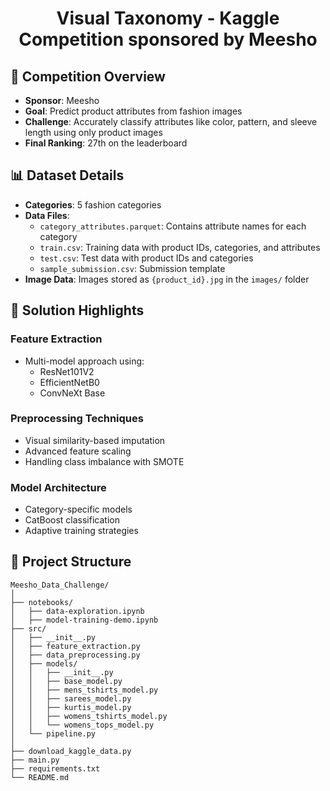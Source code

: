 # <div align="center"> Visual Taxonomy - Kaggle Competition sponsored by Meesho </div>

## 🎯 Competition Overview
- **Sponsor**: Meesho
- **Goal**: Predict product attributes from fashion images
- **Challenge**: Accurately classify attributes like color, pattern, and sleeve length using only product images
- **Final Ranking**: 27th on the leaderboard

## 📊 Dataset Details
- **Categories**: 5 fashion categories
- **Data Files**:
  - `category_attributes.parquet`: Contains attribute names for each category
  - `train.csv`: Training data with product IDs, categories, and attributes
  - `test.csv`: Test data with product IDs and categories
  - `sample_submission.csv`: Submission template
- **Image Data**: Images stored as `{product_id}.jpg` in the `images/` folder

## 🚀 Solution Highlights

### Feature Extraction
- Multi-model approach using:
  - ResNet101V2
  - EfficientNetB0
  - ConvNeXt Base

### Preprocessing Techniques
- Visual similarity-based imputation
- Advanced feature scaling
- Handling class imbalance with SMOTE

### Model Architecture
- Category-specific models
- CatBoost classification
- Adaptive training strategies


## 🧠 Project Structure
```
Meesho_Data_Challenge/
│
├── notebooks/
│   ├── data-exploration.ipynb
│   ├── model-training-demo.ipynb
├── src/
│   ├── __init__.py
│   ├── feature_extraction.py
│   ├── data_preprocessing.py
│   ├── models/
│   │   ├── __init__.py
│   │   ├── base_model.py
│   │   ├── mens_tshirts_model.py
│   │   ├── sarees_model.py
│   │   ├── kurtis_model.py
│   │   ├── womens_tshirts_model.py
│   │   └── womens_tops_model.py
│   └── pipeline.py
│
├── download_kaggle_data.py
├── main.py
├── requirements.txt
└── README.md
```

